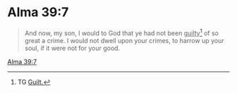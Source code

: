# Alma 39:7

> And now, my son, I would to God that ye had not been <u>guilty</u>[^a] of so great a crime. I would not dwell upon your crimes, to harrow up your soul, if it were not for your good.

[Alma 39:7](https://www.churchofjesuschrist.org/study/scriptures/bofm/alma/39?lang=eng&id=p7#p7)


[^a]: TG [Guilt.](https://www.churchofjesuschrist.org/study/scriptures/tg/guilt?lang=eng)
